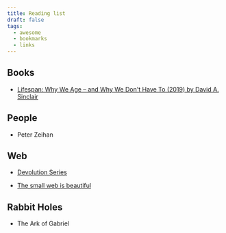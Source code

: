 ```yaml
---
title: Reading list
draft: false
tags:
  - awesome
  - bookmarks
  - links
---
```


## Books

- [Lifespan: Why We Age – and Why We Don't Have To (2019) by David A. Sinclair](https://en.wikipedia.org/wiki/Lifespan:_Why_We_Age_%E2%80%93_and_Why_We_Don%27t_Have_To)

## People

- Peter Zeihan

## Web

- [Devolution Series](https://substack.com/@patelpatriot)

- [The small web is beautiful](https://benhoyt.com/writings/the-small-web-is-beautiful/)

## Rabbit Holes

- The Ark of Gabriel
